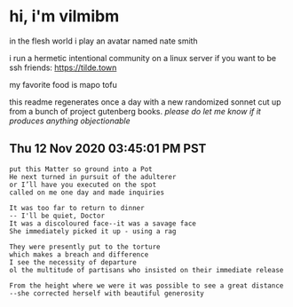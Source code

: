 # hi, i'm vilmibm

in the flesh world i play an avatar named nate smith

i run a hermetic intentional community on a linux server if you want to be ssh friends: https://tilde.town

my favorite food is mapo tofu

this readme regenerates once a day with a new randomized sonnet cut up from a bunch of project gutenberg books.
_please do let me know if it produces anything objectionable_

## Thu 12 Nov 2020 03:45:01 PM PST

    put this Matter so ground into a Pot
    He next turned in pursuit of the adulterer
    or I’ll have you executed on the spot
    called on me one day and made inquiries
    
    It was too far to return to dinner
    -- I'll be quiet, Doctor
    It was a discoloured face--it was a savage face
    She immediately picked it up - using a rag
    
    They were presently put to the torture
    which makes a breach and difference
    I see the necessity of departure
    ol the multitude of partisans who insisted on their immediate release
    
    From the height where we were it was possible to see a great distance
    --she corrected herself with beautiful generosity
